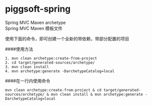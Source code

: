 # piggsoft-spring
Spring MVC Maven archetype  
Spring MVC Maven 模板文件

使用下面的命令，即可创建一个全新的带依赖，带部分配置的项目

####使用方法
````
1. mvn clean archetype:create-from-project
2. cd target/generated-sources/archetype/
3. mvn clean install
4. mvn archetype:generate -DarchetypeCatalog=local
````
####在一行内使用命令
````
mvn clean archetype:create-from-project & cd target/generated-sources/archetype/ & mvn clean install & mvn archetype:generate -DarchetypeCatalog=local
````